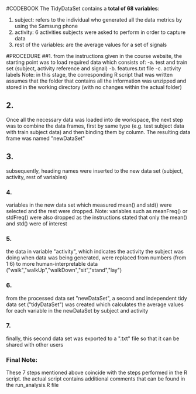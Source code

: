 #CODEBOOK
The TidyDataSet contains a **total of 68 variables**:
1. subject: refers to the individual who generated all the data metrics by using the Samsung phone
2. activity: 6 activities subjects were asked to perform in order to capture data
3. rest of the variables: are the average values for a set of signals

#PROCEDURE
##1.
from the instructions given in the course website, the starting point was to load required data which consists of: 
-a. test and train set (subject, activity reference and signal)
-b. features.txt file
-c. activity labels
Note: in this stage, the corresponding R script that was written assumes that the folder that contains all the information was unzipped and stored in the working directory (with no changes within the actual folder)

## 2.
Once all the necessary data was loaded into de workspace, the next step was to combine the data frames, first by same type (e.g. test subject data with train subject data) and then binding them by column. The resulting data frame was named "newDataSet"

## 3.
subsequently, heading names were inserted to the new data set (subject, activity, rest of variables)

### 4.
variables in the new data set which measured mean() and std() were selected and the rest were dropped. Note: variables such as meanFreq() or stdFreq() were also dropped as the instructions stated that only the mean() and std() were of interest

### 5.
the data in variable "activity", which indicates the activity the subject was doing when data was being generated, were replaced from numbers (from 1:6) to more human-interpretable data ("walk","walkUp","walkDown","sit","stand","lay")

### 6.
from the processed data set "newDataSet", a second and independent tidy data set ("tidyDataSet") was created which calculates the average values for each variable in the newDataSet by subject and activity

### 7.
finally, this second data set was exported to a ".txt" file so that it can be shared with other users

### Final Note: 
These 7 steps mentioned above coincide with the steps performed in the R script. the actual script contains additional comments that can be found in the run_analysis.R file 